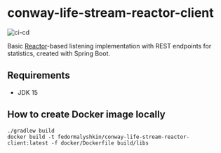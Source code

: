 # conway-life-stream-reactor-client
![ci-cd](https://github.com/fedor-malyshkin/conway-life-stream-reactor-client/workflows/ci-cd/badge.svg)

Basic [Reactor](https://projectreactor.io/)-based listening implementation with REST endpoints for statistics, created with Spring Boot.

## Requirements
* JDK 15

## How to create Docker image locally
```shell
./gradlew build
docker build -t fedormalyshkin/conway-life-stream-reactor-client:latest -f docker/Dockerfile build/libs
```